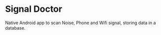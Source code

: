 # Signal Doctor
 Native Android app to scan Noise, Phone and Wifi signal, storing data in a database.
